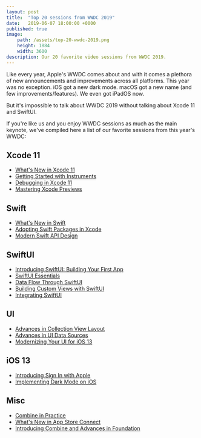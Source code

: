 ```yaml
---
layout: post
title:  "Top 20 sessions from WWDC 2019"
date:   2019-06-07 18:00:00 +0000
published: true
image: 
    path: /assets/top-20-wwdc-2019.png
    height: 1884
    width: 3600
description: Our 20 favorite video sessions from WWDC 2019.
---
```


Like every year, Apple's WWDC comes about and with it comes a plethora of new announcements and improvements across all platforms. This year was no exception. iOS got a new dark mode. macOS got a new name (and few improvements/features). We even got iPadOS now. 

But it's impossible to talk about WWDC 2019 without talking about Xcode 11 and SwiftUI. 

If you're like us and you enjoy WWDC sessions as much as the main keynote, we've compiled here a list of our favorite sessions from this year's WWDC: 


## Xcode 11
* [What's New in Xcode 11](https://developer.apple.com/videos/play/wwdc2019/401/)
* [Getting Started with Instruments](https://developer.apple.com/videos/play/wwdc2019/411/)
* [Debugging in Xcode 11](https://developer.apple.com/videos/play/wwdc2019/412/)
* [Mastering Xcode Previews](https://developer.apple.com/videos/play/wwdc2019/233/)

## Swift
* [What's New in Swift](https://developer.apple.com/videos/play/wwdc2019/402/)
* [Adopting Swift Packages in Xcode](https://developer.apple.com/videos/play/wwdc2019/408/)
* [Modern Swift API Design](https://developer.apple.com/videos/play/wwdc2019/415/)

## SwiftUI
* [Introducing SwiftUI: Building Your First App](https://developer.apple.com/videos/play/wwdc2019/204/)
* [SwiftUI Essentials](https://developer.apple.com/videos/play/wwdc2019/216/)
* [Data Flow Through SwiftUI](https://developer.apple.com/videos/play/wwdc2019/226/)
* [Building Custom Views with SwiftUI](https://developer.apple.com/videos/play/wwdc2019/237/)
* [Integrating SwiftUI](https://developer.apple.com/videos/play/wwdc2019/231/)

## UI
* [Advances in Collection View Layout](https://developer.apple.com/videos/play/wwdc2019/215/)
* [Advances in UI Data Sources](https://developer.apple.com/videos/play/wwdc2019/220/)
* [Modernizing Your UI for iOS 13](https://developer.apple.com/videos/play/wwdc2019/224/)

## iOS 13
* [Introducing Sign In with Apple](https://developer.apple.com/videos/play/wwdc2019/706/)
* [Implementing Dark Mode on iOS](https://developer.apple.com/videos/play/wwdc2019/214/)

## Misc 
* [Combine in Practice](https://developer.apple.com/videos/play/wwdc2019/721/)
* [What's New in App Store Connect](https://developer.apple.com/videos/play/wwdc2019/301/)
* [Introducing Combine and Advances in Foundation](https://developer.apple.com/videos/play/wwdc2019/711/)












